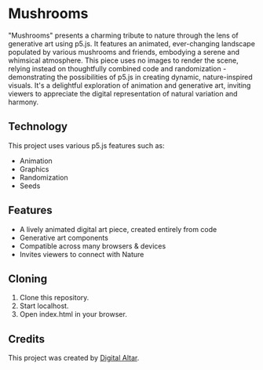 # Mushrooms

"Mushrooms" presents a charming tribute to nature through the lens of generative art using p5.js. It features an animated, ever-changing landscape populated by various mushrooms and friends, embodying a serene and whimsical atmosphere. This piece uses no images to render the scene, relying instead on thoughtfully combined code and randomization - demonstrating the possibilities of p5.js in creating dynamic, nature-inspired visuals. It's a delightful exploration of animation and generative art, inviting viewers to appreciate the digital representation of natural variation and harmony.

## Technology

This project uses various p5.js features such as:
- Animation
- Graphics
- Randomization
- Seeds

## Features

- A lively animated digital art piece, created entirely from code
- Generative art components
- Compatible across many browsers &amp; devices
- Invites viewers to connect with Nature

## Cloning

1. Clone this repository.
2. Start localhost.
3. Open index.html in your browser.

## Credits

This project was created by [Digital Altar](https://digitalaltar.com).
